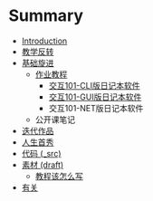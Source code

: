# Summary

* [Introduction](README.md)
* [教学反转](0MOOC/README.md)
* [基础旋进](1sTry/README.md)
   * [作业教程](1sTry/homework.md)
       * [交互101-CLI版日记本软件](.1sTry/101-notes.md/101-notesmd.md)
       * [交互101-GUI版日记本软件](1sTry/gui.md)
       * 交互101-NET版日记本软件
   * 公开课笔记
* [迭代作品](2nDev/README.md)
* [人生首秀](3rDemo/README.md)
* [代码 (_src)](_src/README.md)
* [素材 (draft)](draft/README.md)
   * [教程该怎么写](draft/how2tutorial.md)
* [有关](ABOUT.md)

